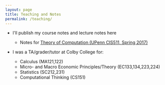 ```yaml
---
layout: page
title: Teaching and Notes
permalink: /teaching/
---
```




* I'll publish my course notes and lecture notes here
	- Notes for [Theory of Computation (UPenn CIS511, Spring 2017)](http://zachschutzman.com/assets/toc511.pdf)

* I was a TA/grader/tutor at Colby College for:
	- Calculus (MA121,122)
	- Micro- and Macro Economic Principles/Theory (EC133,134,223,224)
	- Statistics (SC212,231)
	- Computational Thinking (CS151)
